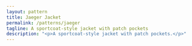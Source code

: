 ```yaml
---
layout: pattern
title: Jaeger Jacket
permalink: /patterns/jaeger
tagline: A sportcoat-style jacket with patch pockets
description: "<p>A sportcoat-style jacket with patch pockets.</p>"
---
```

